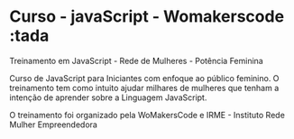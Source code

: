 # Curso - javaScript - Womakerscode :tada

Treinamento em JavaScript - Rede de Mulheres - Potência Feminina

Curso de JavaScript para Iniciantes com enfoque ao público feminino. O treinamento tem como intuito ajudar milhares de mulheres que tenham a intenção de aprender sobre a Linguagem JavaScript.

O treinamento foi organizado pela WoMakersCode e IRME - Instituto Rede Mulher Empreendedora
